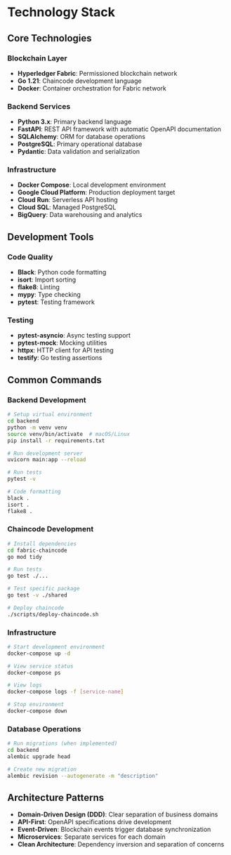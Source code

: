 # Technology Stack

## Core Technologies

### Blockchain Layer
- **Hyperledger Fabric**: Permissioned blockchain network
- **Go 1.21**: Chaincode development language
- **Docker**: Container orchestration for Fabric network

### Backend Services
- **Python 3.x**: Primary backend language
- **FastAPI**: REST API framework with automatic OpenAPI documentation
- **SQLAlchemy**: ORM for database operations
- **PostgreSQL**: Primary operational database
- **Pydantic**: Data validation and serialization

### Infrastructure
- **Docker Compose**: Local development environment
- **Google Cloud Platform**: Production deployment target
- **Cloud Run**: Serverless API hosting
- **Cloud SQL**: Managed PostgreSQL
- **BigQuery**: Data warehousing and analytics

## Development Tools

### Code Quality
- **Black**: Python code formatting
- **isort**: Import sorting
- **flake8**: Linting
- **mypy**: Type checking
- **pytest**: Testing framework

### Testing
- **pytest-asyncio**: Async testing support
- **pytest-mock**: Mocking utilities
- **httpx**: HTTP client for API testing
- **testify**: Go testing assertions

## Common Commands

### Backend Development
```bash
# Setup virtual environment
cd backend
python -m venv venv
source venv/bin/activate  # macOS/Linux
pip install -r requirements.txt

# Run development server
uvicorn main:app --reload

# Run tests
pytest -v

# Code formatting
black .
isort .
flake8 .
```

### Chaincode Development
```bash
# Install dependencies
cd fabric-chaincode
go mod tidy

# Run tests
go test ./...

# Test specific package
go test -v ./shared

# Deploy chaincode
./scripts/deploy-chaincode.sh
```

### Infrastructure
```bash
# Start development environment
docker-compose up -d

# View service status
docker-compose ps

# View logs
docker-compose logs -f [service-name]

# Stop environment
docker-compose down
```

### Database Operations
```bash
# Run migrations (when implemented)
cd backend
alembic upgrade head

# Create new migration
alembic revision --autogenerate -m "description"
```

## Architecture Patterns

- **Domain-Driven Design (DDD)**: Clear separation of business domains
- **API-First**: OpenAPI specifications drive development
- **Event-Driven**: Blockchain events trigger database synchronization
- **Microservices**: Separate services for each domain
- **Clean Architecture**: Dependency inversion and separation of concerns